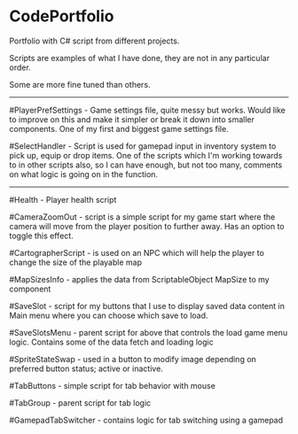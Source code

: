 # CodePortfolio
Portfolio with C# script from different projects.

Scripts are examples of what I have done, they are not in any particular order. 

Some are more fine tuned than others.

___
#PlayerPrefSettings - Game settings file, quite messy but works. Would like to improve on this and make it simpler or break it down into smaller components. One of my first and biggest game settings file.

#SelectHandler - Script is used for gamepad input in inventory system to pick up, equip or drop items. One of the scripts which I'm working towards to in other scripts also, so I can have enough, but not too many, comments on what logic is going on in the function.

___
#Health - Player health script

#CameraZoomOut - script is a simple script for my game start where the camera will move from the player position to further away. Has an option to toggle this effect.

#CartographerScript - is used on an NPC which will help the player to change the size of the playable map

#MapSizesInfo - applies the data from ScriptableObject MapSize to my component

#SaveSlot - script for my buttons that I use to display saved data content in Main menu where you can choose which save to load.

#SaveSlotsMenu - parent script for above that controls the load game menu logic. Contains some of the data fetch and loading logic

#SpriteStateSwap - used in a button to modify image depending on preferred button status; active or inactive.

#TabButtons - simple script for tab behavior with mouse

#TabGroup - parent script for tab logic

#GamepadTabSwitcher - contains logic for tab switching using a gamepad
